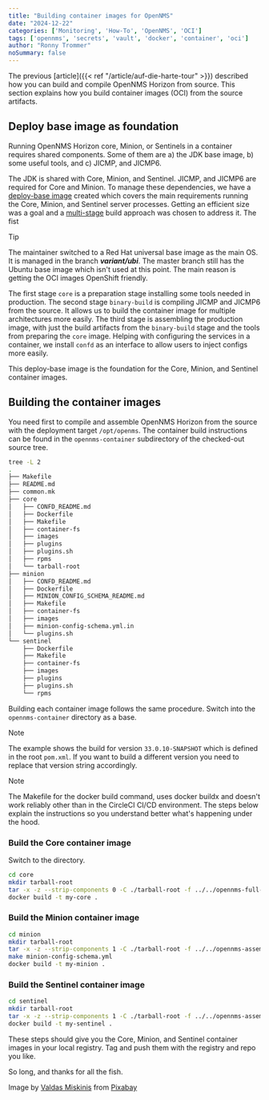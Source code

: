 ```yaml
---
title: "Building container images for OpenNMS"
date: "2024-12-22"
categories: ['Monitoring', 'How-To', 'OpenNMS', 'OCI']
tags: ['opennms', 'secrets', 'vault', 'docker', 'container', 'oci']
author: "Ronny Trommer"
noSummary: false
---
```


The previous [article]({{< ref "/article/auf-die-harte-tour" >}}) described how you can build and compile OpenNMS Horizon from source.
This section explains how you build container images (OCI) from the source artifacts.

## Deploy base image as foundation

Running OpenNMS Horizon core, Minion, or Sentinels in a container requires shared components.
Some of them are a) the JDK base image, b) some useful tools, and c) JICMP, and JICMP6.

The JDK is shared with Core, Minion, and Sentinel.
JICMP, and JICMP6 are required for Core and Minion.
To manage these dependencies, we have a [deploy-base image](https://github.com/OpenNMS/deploy-base/blob/variant/ubi/Dockerfile.tpl) created which covers the main requirements running the Core, Minion, and Sentinel server processes.
Getting an efficient size was a goal and a [multi-stage](https://docs.docker.com/build/building/multi-stage/) build approach was chosen to address it.
The fist

> [!TIP]
> The maintainer switched to a Red Hat universal base image as the main OS. It is managed in the branch ***variant/ubi***.
> The master branch still has the Ubuntu base image which isn't used at this point.
> The main reason is getting the OCI images OpenShift friendly.

The first stage `core` is a preparation stage installing some tools needed in production.
The second stage `binary-build` is compiling JICMP and JICMP6 from the source.
It allows us to build the container image for multiple architectures more easily.
The third stage is assembling the production image, with just the build artifacts from the `binary-build` stage and the tools from preparing the `core` image.
Helping with configuring the services in a container, we install `confd` as an interface to allow users to inject configs more easily.

This deploy-base image is the foundation for the Core, Minion, and Sentinel container images.

## Building the container images

You need first to compile and assemble OpenNMS Horizon from the source with the deployment target `/opt/openms`.
The container build instructions can be found in the `opennms-container` subdirectory of the checked-out source tree.

```bash
tree -L 2
.
├── Makefile
├── README.md
├── common.mk
├── core
│   ├── CONFD_README.md
│   ├── Dockerfile
│   ├── Makefile
│   ├── container-fs
│   ├── images
│   ├── plugins
│   ├── plugins.sh
│   ├── rpms
│   └── tarball-root
├── minion
│   ├── CONFD_README.md
│   ├── Dockerfile
│   ├── MINION_CONFIG_SCHEMA_README.md
│   ├── Makefile
│   ├── container-fs
│   ├── images
│   ├── minion-config-schema.yml.in
│   └── plugins.sh
└── sentinel
    ├── Dockerfile
    ├── Makefile
    ├── container-fs
    ├── images
    ├── plugins
    ├── plugins.sh
    └── rpms
```

Building each container image follows the same procedure.
Switch into the `opennms-container` directory as a base.

> [!NOTE]
> The example shows the build for version `33.0.10-SNAPSHOT` which is defined in the root `pom.xml`.
> If you want to build a different version you need to replace that version string accordingly.

> [!NOTE]
> The Makefile for the docker build command, uses docker buildx and doesn't work reliably other than in the CircleCI CI/CD environment.
> The steps below explain the instructions so you understand better what's happening under the hood.

### Build the Core container image

Switch to the directory.

```bash
cd core
mkdir tarball-root
tar -x -z --strip-components 0 -C ./tarball-root -f ../../opennms-full-assembly/target/opennms-full-assembly-33.0.10-SNAPSHOT-core.tar.gz
docker build -t my-core .
```

### Build the Minion container image

```bash
cd minion
mkdir tarball-root
tar -x -z --strip-components 1 -C ./tarball-root -f ../../opennms-assemblies/minion/target/org.opennms.assemblies.minion-33.0.10-SNAPSHOT-minion.tar.gz
make minion-config-schema.yml
docker build -t my-minion .
```

### Build the Sentinel container image

```bash
cd sentinel
mkdir tarball-root
tar -x -z --strip-components 1 -C ./tarball-root -f ../../opennms-assemblies/sentinel/target/org.opennms.assemblies.sentinel-33.0.10-SNAPSHOT-sentinel.tar.gz
docker build -t my-sentinel .
```

These steps should give you the Core, Minion, and Sentinel container images in your local registry.
Tag and push them with the registry and repo you like.

So long, and thanks for all the fish.

Image by [Valdas Miskinis](https://pixabay.com/de/users/valdasmiskinis-12049839/?utm_source=link-attribution&utm_medium=referral&utm_campaign=image&utm_content=4203677) from [Pixabay](https://pixabay.com/de//?utm_source=link-attribution&utm_medium=referral&utm_campaign=image&utm_content=4203677)